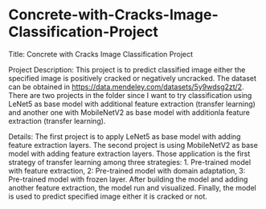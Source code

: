 # Concrete-with-Cracks-Image-Classification-Project
Title: Concrete with Cracks Image Classification Project

Project Description: This project is to predict classified image either the specified image is positively cracked or negatively uncracked. The dataset can be obtained in https://data.mendeley.com/datasets/5y9wdsg2zt/2. There are two projects in the folder since I want to try classification using LeNet5 as base model with additional feature extraction (transfer learning) and another one with MobileNetV2 as base model with additionla feature extraction (transfer learning). 

Details: The first project is to apply LeNet5 as base model with adding feature extraction layers. The second project is using MobileNetV2 as base model with adding feature extraction layers. Those application is the first strategy of transfer learning among three strategies: 1. Pre-trained model with feature extraction, 2: Pre-trained model with domain adaptation, 3: Pre-trained model with frozen layer. After building the model and adding another feature extraction, the model run and visualized. Finally, the model is used to predict specified image either it is cracked or not. 
